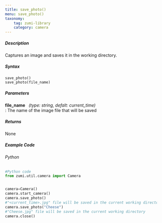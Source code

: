 ```yaml
---
title: save_photo()
menu: save_photo()
taxonomy:
    tag: zumi-library
    category: camera
---
```


##### Description
Captures an image and saves it in the working directory.

##### Syntax
```save_photo()```<br />
```save_photo(file_name)```

##### Parameters
**file_name** &nbsp;&nbsp;_(type: string, defalt: current_time)_<br />
: The name of the image file that will be saved

##### Returns
None

##### Example Code
###### Python
```python
#Python code
from zumi.util.camera import Camera


camera=Camera()
camera.start_camera()
camera.save_photo() 
#"<current_time>.jpg" file will be saved in the current working directory
camera.save_photo("Cheese") 
#"Cheese.jpg" file will be saved in the current working directory
camera.close()

    
```